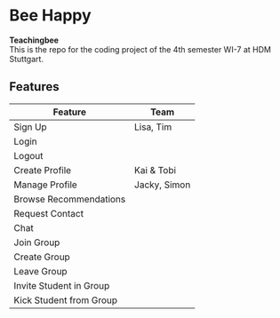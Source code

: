 # Bee Happy

__Teachingbee__  
This is the repo for the coding project of the 4th semester WI-7 at HDM Stuttgart.

## Features

Feature | Team
--- | ---
Sign Up | Lisa, Tim
Login | 
Logout | 
Create Profile | Kai & Tobi
Manage Profile | Jacky, Simon
Browse Recommendations |
Request Contact |
Chat |
Join Group |
Create Group |
Leave Group |
Invite Student in Group |
Kick Student from Group |